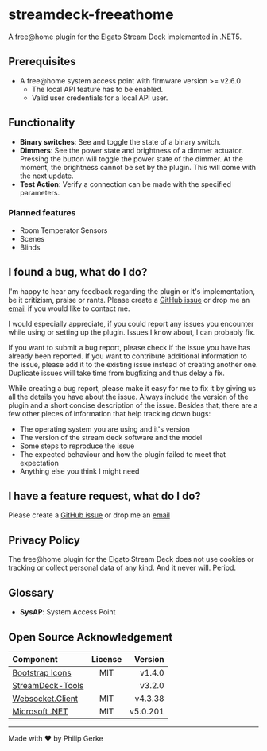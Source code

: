 # streamdeck-freeathome #

A free@home plugin for the Elgato Stream Deck implemented in .NET5.

## Prerequisites ##

* A free@home system access point with firmware version >= v2.6.0
    * The local API feature has to be enabled.
    * Valid user credentials for a local API user.

 ## Functionality ##

* **Binary switches**: See and toggle the state of a binary switch.
* **Dimmers**: See the power state and brightness of a dimmer actuator.
<br/> Pressing the button will toggle the power state of the dimmer. At the moment, the brightness cannot be set by the plugin. This will come with the next update.
* **Test Action**: Verify a connection can be made with the specified parameters.

### Planned features ###

* Room Temperator Sensors
* Scenes
* Blinds

 ## I found a bug, what do I do? ##

I'm happy to hear any feedback regarding the plugin or it's implementation, be it critizism, praise or rants. Please create a [GitHub issue](https://github.com/pgerke/streamdeck-freeathome/issues) or drop me an [email](mailto:info@philipgerke.com) if you would like to contact me. 

I would especially appreciate, if you could report any issues you encounter while using or setting up the plugin. Issues I know about, I can probably fix.

If you want to submit a bug report, please check if the issue you have has already been reported. If you want to contribute additional information to the issue, please add it to the existing issue instead of creating another one. Duplicate issues will take time from bugfixing and thus delay a fix.

While creating a bug report, please make it easy for me to fix it by giving us all the details you have about the issue. Always include the version of the plugin and a short concise description of the issue. Besides that, there are a few other pieces of information that help tracking down bugs:

* The operating system you are using and it's version
* The version of the stream deck software and the model
* Some steps to reproduce the issue
* The expected behaviour and how the plugin failed to meet that expectation
* Anything else you think I might need

 ## I have a feature request, what do I do? ##

 Please create a [GitHub issue](https://github.com/pgerke/streamdeck-freeathome/issues) or drop me an [email](mailto:info@philipgerke.com)

## Privacy Policy ##

The free@home plugin for the Elgato Stream Deck does not use cookies or tracking or collect personal data of any kind. And it never will. Period.

## Glossary ##

* **SysAP**: System Access Point

## Open Source Acknowledgement ##

| Component | License | Version |
| :-------- | :-----: | ------: |
| [Bootstrap Icons](https://icons.getbootstrap.com/) | MIT | v1.4.0 |
| [StreamDeck-Tools](https://github.com/BarRaider/streamdeck-tools) | | v3.2.0 |
| [Websocket.Client](https://github.com/Marfusios/websocket-client) | MIT | v4.3.38 |
| [Microsoft .NET](https://github.com/microsoft/dotnet) | MIT | v5.0.201 |


<hr>

Made with ❤ by Philip Gerke